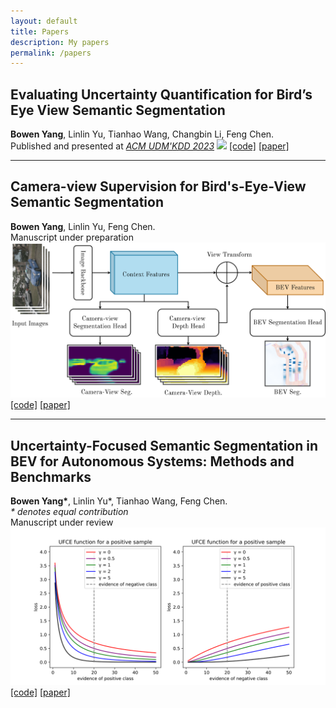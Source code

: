 ```yaml
---
layout: default
title: Papers
description: My papers
permalink: /papers
---
```


## Evaluating Uncertainty Quantification for Bird’s Eye View Semantic Segmentation
**Bowen Yang**, Linlin Yu, Tianhao Wang, Changbin Li, Feng Chen.  \
Published and presented at [*ACM UDM'KDD 2023*](https://charliezhaoyinpeng.github.io/UDM-KDD23/)
![](/assets/paper_assets/uq_bevss_a.gif)
[\[code\]](https://github.com/bluffish/uq_bevss) [\[paper\]](/assets/paper_assets/bev_uncertainty_KDD_workshop.pdf)

---

## Camera-view Supervision for Bird's-Eye-View Semantic Segmentation
**Bowen Yang**, Linlin Yu, Feng Chen.  \
Manuscript under preparation
![image](/assets/paper_assets/sucam_dia.png)
[\[code\]](https://github.com/bluffish/sucam) [\[paper\]]()

---

## Uncertainty-Focused Semantic Segmentation in BEV for Autonomous Systems: Methods and Benchmarks
**Bowen Yang\***, Linlin Yu\*, Tianhao Wang, Feng Chen. \
*\* denotes equal contribution* \
Manuscript under review
![image](/assets/paper_assets/UFCE_vs_evidence.svg "UFCE vs. Evidence")
[\[code\]](https://github.com/bluffish/ubev) [\[paper\]]()


